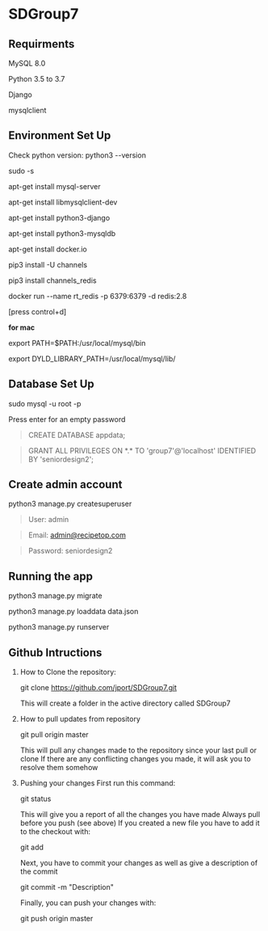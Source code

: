 # SDGroup7

## Requirments

MySQL 8.0

Python 3.5 to 3.7

Django

mysqlclient

## Environment Set Up

Check python version: python3 --version

sudo -s

apt-get install mysql-server

apt-get install libmysqlclient-dev

apt-get install python3-django

apt-get install python3-mysqldb

apt-get install docker.io

pip3 install -U channels

pip3 install channels_redis

docker run --name rt_redis -p 6379:6379 -d redis:2.8

[press control+d]

**for mac**

export PATH=$PATH:/usr/local/mysql/bin

export DYLD_LIBRARY_PATH=/usr/local/mysql/lib/

## Database Set Up

sudo mysql -u root -p

Press enter for an empty password
> CREATE DATABASE appdata;

> GRANT ALL PRIVILEGES ON \*.* TO 'group7'@'localhost' IDENTIFIED BY 'seniordesign2';

## Create admin account

python3 manage.py createsuperuser
>User: admin

>Email: admin@recipetop.com

>Password: seniordesign2

## Running the app


python3 manage.py migrate

python3 manage.py loaddata data.json

python3 manage.py runserver

## Github Intructions

1) How to Clone the repository:
    
    git clone https://github.com/jport/SDGroup7.git
    
    This will create a folder in the active directory called SDGroup7
    
2) How to pull updates from repository

    git pull origin master
    
    This will pull any changes made to the repository since your last pull or clone
    If there are any conflicting changes you made, it will ask you to resolve them somehow
    
3) Pushing your changes
    First run this command:
    
    git status
    
    This will give you a report of all the changes you have made
    Always pull before you push (see above)
    If you created a new file you have to add it to the checkout with:
    
    git add <file name>
    
    Next, you have to commit your changes as well as give a description of the commit
    
    git commit -m "Description"
    
    Finally, you can push your changes with:
    
    git push origin master
